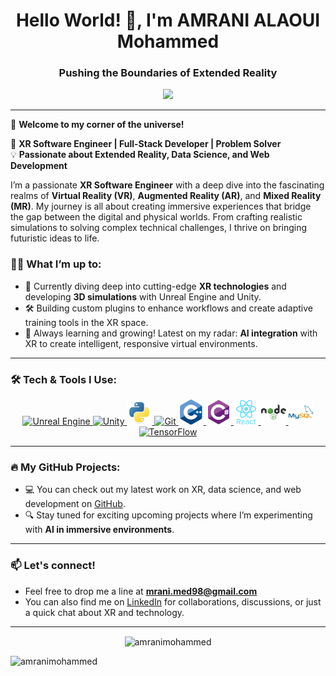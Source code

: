 <h1 align="center">Hello World! 👋, I'm AMRANI ALAOUI Mohammed</h1>
<h3 align="center">Pushing the Boundaries of Extended Reality</h3>

<p align="center">
  <img src="https://media.giphy.com/media/f9k1tV7HyORcngKF8v/giphy.gif" width="200"/>
</p>

---

🌌 **Welcome to my corner of the universe!**  

🚀 **XR Software Engineer | Full-Stack Developer | Problem Solver**  
💡 **Passionate about Extended Reality, Data Science, and Web Development**

I’m a passionate **XR Software Engineer** with a deep dive into the fascinating realms of **Virtual Reality (VR)**, **Augmented Reality (AR)**, and **Mixed Reality (MR)**. My journey is all about creating immersive experiences that bridge the gap between the digital and physical worlds. From crafting realistic simulations to solving complex technical challenges, I thrive on bringing futuristic ideas to life.

### 👨‍💻 What I’m up to:
- 🚀 Currently diving deep into cutting-edge **XR technologies** and developing **3D simulations** with Unreal Engine and Unity.
- 🛠️ Building custom plugins to enhance workflows and create adaptive training tools in the XR space.
- 🌱 Always learning and growing! Latest on my radar: **AI integration** with XR to create intelligent, responsive virtual environments.

---

### 🛠️ Tech & Tools I Use:
<p align="center">
  <a href="https://www.unrealengine.com" target="_blank" rel="noreferrer">
    <img src="https://upload.wikimedia.org/wikipedia/commons/2/20/UE_Logo_Black_Centered.svg" alt="Unreal Engine" width="40" height="40"/>
  </a> 
  <a href="https://unity.com/" target="_blank" rel="noreferrer"> 
    <img src="https://www.vectorlogo.zone/logos/unity3d/unity3d-icon.svg" alt="Unity" width="40" height="40"/> 
  </a> 
  <a href="https://www.python.org" target="_blank" rel="noreferrer">
    <img src="https://raw.githubusercontent.com/devicons/devicon/master/icons/python/python-original.svg" alt="Python" width="40" height="40"/> 
  </a>
  <a href="https://git-scm.com/" target="_blank" rel="noreferrer"> 
    <img src="https://www.vectorlogo.zone/logos/git-scm/git-scm-icon.svg" alt="Git" width="40" height="40"/> 
  </a>
   <a href="https://isocpp.org/" target="_blank">
    <img src="https://raw.githubusercontent.com/devicons/devicon/master/icons/cplusplus/cplusplus-original.svg" alt="cpp" width="40" height="40"/>
  </a>
  <a href="https://learn.microsoft.com/en-us/dotnet/csharp/" target="_blank">
    <img src="https://raw.githubusercontent.com/devicons/devicon/master/icons/csharp/csharp-original.svg" alt="csharp" width="40" height="40"/>
  </a>
  <a href="https://reactjs.org/" target="_blank"> 
    <img src="https://raw.githubusercontent.com/devicons/devicon/master/icons/react/react-original-wordmark.svg" alt="react" width="40" height="40"/>
  </a>
  <a href="https://nodejs.org" target="_blank"> 
    <img src="https://raw.githubusercontent.com/devicons/devicon/master/icons/nodejs/nodejs-original-wordmark.svg" alt="nodejs" width="40" height="40"/>
  </a>
  <a href="https://www.mysql.com/" target="_blank" rel="noreferrer"> 
    <img src="https://raw.githubusercontent.com/devicons/devicon/master/icons/mysql/mysql-original-wordmark.svg" alt="MySQL" width="40" height="40"/> 
  <a href="https://www.tensorflow.org" target="_blank" rel="noreferrer"> 
    <img src="https://www.vectorlogo.zone/logos/tensorflow/tensorflow-icon.svg" alt="TensorFlow" width="40" height="40"/> 
  </a>
  </a>
</p>

---

### 🔥 My GitHub Projects:
- 💻 You can check out my latest work on XR, data science, and web development on [GitHub](https://github.com/AmraniMohammed).
- 🔍 Stay tuned for exciting upcoming projects where I’m experimenting with **AI in immersive environments**.

---

### 📫 Let's connect!
- Feel free to drop me a line at **mrani.med98@gmail.com**
- You can also find me on [LinkedIn](https://www.linkedin.com/in/mohammed-amrani-alaoui) for collaborations, discussions, or just a quick chat about XR and technology.

---

<p align="center">
  <img align="center" src="https://github-readme-stats.vercel.app/api?username=amranimohammed&show_icons=true&locale=en" alt="amranimohammed" />
</p>
<p align="center">
  <img align="left" src="https://github-readme-stats.vercel.app/api/top-langs?username=amranimohammed&show_icons=true&locale=en&layout=compact" alt="amranimohammed" />
</p>

